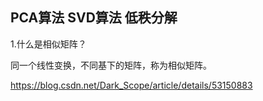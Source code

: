 ## PCA算法 SVD算法  低秩分解

1.什么是相似矩阵？

同一个线性变换，不同基下的矩阵，称为相似矩阵。

https://blog.csdn.net/Dark_Scope/article/details/53150883
